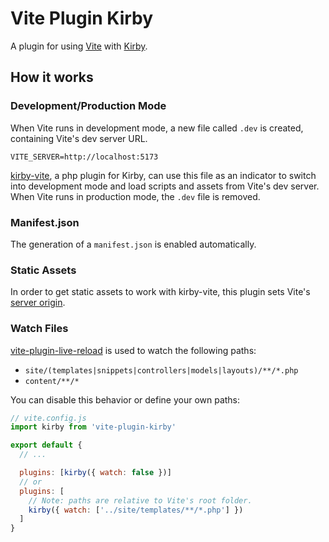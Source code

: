 # Vite Plugin Kirby

A plugin for using [Vite](https://github.com/vitejs/vite) with [Kirby](https://github.com/getkirby/kirby).

## How it works

### Development/Production Mode

When Vite runs in development mode, a new file called `.dev` is created, containing Vite's dev server URL.

```
VITE_SERVER=http://localhost:5173
```

[kirby-vite](https://github.com/arnoson/kirby-vite), a php plugin for Kirby, can use this file as an indicator to switch into development mode and load scripts and assets from Vite's dev server. When Vite runs in production mode, the `.dev` file is removed.

### Manifest.json

The generation of a `manifest.json` is enabled automatically.

### Static Assets

In order to get static assets to work with kirby-vite, this plugin sets Vite's [server origin](https://vitejs.dev/config/server-options.html#server-origin).

### Watch Files

[vite-plugin-live-reload](https://github.com/arnoson/vite-plugin-live-reload) is used to watch the following paths:

- `site/(templates|snippets|controllers|models|layouts)/**/*.php`
- `content/**/*`

You can disable this behavior or define your own paths:

```js
// vite.config.js
import kirby from 'vite-plugin-kirby'

export default {
  // ...

  plugins: [kirby({ watch: false })]
  // or
  plugins: [
    // Note: paths are relative to Vite's root folder.
    kirby({ watch: ['../site/templates/**/*.php'] })
  ]
}
```
